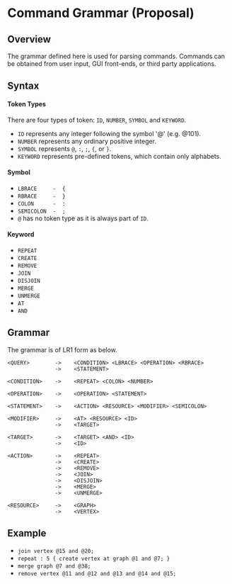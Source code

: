 Command Grammar (Proposal)
===============

Overview
--------

The grammar defined here is used for parsing commands.
Commands can be obtained from user input, GUI front-ends, or third party applications.

Syntax
------

#### Token Types
There are four types of token: `ID`, `NUMBER`, `SYMBOL` and `KEYWORD`.

* `ID` represents any integer following the symbol '@' (e.g. @101).
* `NUMBER` represents any ordinary positive integer.
* `SYMBOL` represents `@`, `:`, `;`, `{`, or `}`.
* `KEYWORD` represents pre-defined tokens, which contain only alphabets.

#### Symbol

* `LBRACE     -  {`
* `RBRACE     -  }`
* `COLON      -  :`
* `SEMICOLON  -  ;`
* `@` has no token type as it is always part of `ID`.

#### Keyword

* `REPEAT`
* `CREATE`
* `REMOVE`
* `JOIN`
* `DISJOIN`
* `MERGE`
* `UNMERGE`
* `AT`
* `AND`

Grammar
-------
The grammar is of LR1 form as below.

    <QUERY>        ->    <CONDITION> <LBRACE> <OPERATION> <RBRACE>
                   ->    <STATEMENT>
    
    <CONDITION>    ->    <REPEAT> <COLON> <NUMBER>
    
    <OPERATION>    ->    <OPERATION> <STATEMENT>
    
    <STATEMENT>    ->    <ACTION> <RESOURCE> <MODIFIER> <SEMICOLON>
    
    <MODIFIER>     ->    <AT> <RESOURCE> <ID>
                   ->    <TARGET>
    
    <TARGET>       ->    <TARGET> <AND> <ID>
                   ->    <ID>
    
    <ACTION>       ->    <REPEAT>
                   ->    <CREATE>
                   ->    <REMOVE>
                   ->    <JOIN>
                   ->    <DISJOIN>
                   ->    <MERGE>
                   ->    <UNMERGE>
    
    <RESOURCE>     ->    <GRAPH>
                   ->    <VERTEX>

Example
-------

* `join vertex @15 and @20;`
* `repeat : 5 { create vertex at graph @1 and @7; }`
* `merge graph @7 and @38;`
* `remove vertex @11 and @12 and @13 and @14 and @15;`
